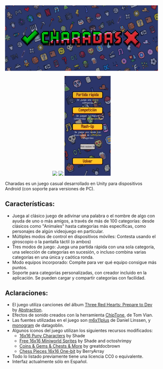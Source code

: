 <p align=center>
  <img src="./ReadmeElements/Banner.png">
</p>
<p align=center>
  <img src="./ReadmeElements/MainMenu.gif" width="30%">
  <img src="./ReadmeElements/CategoryList.gif" width="30%">
  <img src="./ReadmeElements/Gameplay.gif" width="30%">
</p>

Charadas es un juego casual desarrollado en Unity para dispositivos Android (con soporte para versiones de PC).
## Características:
- Juega al clásico juego de adivinar una palabra o el nombre de algo con ayuda de uno o más amigos, a través de más de 100 categorías: desde clásicos como "Animales" hasta categorías más específicas, como personajes de algún videojuego en particular.
- Múltiples modos de control en dispositivos móviles: Contesta usando el giroscopio o la pantalla táctil (o ambos)
- Tres modos de juego: Juega una partida rápida con una sola categoría, una selección de categorías en sucesión, o incluso combina varias categorías en una única y caótica ronda.
- Modo equipos incorporado: Compite para ver qué equipo consigue más puntos.
- Soporte para categorías personalizadas, con creador incluido en la aplicación. Se pueden cargar y compartir categorías con facilidad.

## Aclaraciones:
- El juego utiliza canciones del álbum [Three Red Hearts: Prepare to Dev](https://tallbeard.itch.io/three-red-hearts-prepare-to-dev) by [Abstraction](https://abstractionmusic.com/).
- Efectos de sonido creados con la herramienta [ChipTone](https://sfbgames.itch.io/chiptone), de Tom Vian.
- Las fuentes utilizadas en el juego son [m6x11plus](https://managore.itch.io/m6x11) de Daniel Linssen, y [monogram](https://datagoblin.itch.io/monogram) de datagoblin.
- Algunos íconos del juego utilizan los siguientes recursos modificados:
  - [16x16 Puny Characters](https://merchant-shade.itch.io/16x16-puny-characters) by Shade
  - [Free 16x16 Miniworld Sprites](https://merchant-shade.itch.io/16x16-mini-world-sprites) by Shade and octoshrimpy
  - [Coins & Gems & Chests & More](https://greatdocbrown.itch.io/coins-gems-etc) by greatdocbrown
  - [Chess Pieces 16x16 One-bit](https://berryarray.itch.io/chess-pieces-16x16-one-bit) by BerryArray
- Todo lo listado previamente tiene una licencia CC0 o equivalente.
- Interfaz actualmente sólo en Español.
